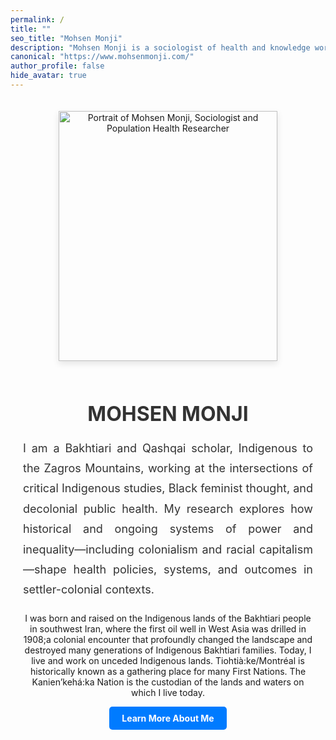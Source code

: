 ```yaml
---
permalink: /
title: ""
seo_title: "Mohsen Monji"
description: "Mohsen Monji is a sociologist of health and knowledge working at the intersections of critical Indigenous studies, Black feminist thought, and critical public health."
canonical: "https://www.mohsenmonji.com/"
author_profile: false
hide_avatar: true
---
```


<div style="text-align:center; margin-top:50px; max-width:800px; margin:auto; padding:20px;">

  <!-- Profile Image -->
  <div>
    <img src="images/mohsen-monji-profile.webp"
         alt="Portrait of Mohsen Monji, Sociologist and Population Health Researcher"
         style="width:350px; height:400px; object-fit:cover;
                box-shadow:0 4px 10px rgba(0,0,0,0.1); margin-bottom:20px;">
  </div>

  <!-- Name -->
  <h1 style="color:#333; font-size:32px; margin-bottom:10px;">MOHSEN MONJI</h1>


  <!-- Description -->
  <p style="font-size:18px; color:#333; text-align:justify; line-height:1.8; margin:20px 0;">
    I am a Bakhtiari and Qashqai scholar, Indigenous to the Zagros Mountains, working at the
    intersections of critical Indigenous studies, Black feminist thought, and decolonial public
    health. My research explores how historical and ongoing systems of power and inequality—including
    colonialism and racial capitalism—shape health policies, systems, and outcomes in settler-colonial
    contexts.
    
  I was born and raised on the Indigenous lands of the Bakhtiari people in southwest Iran,
    where the first oil well in West Asia was drilled in 1908;a colonial encounter that
    profoundly changed the landscape and destroyed many generations of Indigenous Bakhtiari families.
    Today, I live and work on unceded Indigenous lands. Tiohtià:ke/Montréal is historically known
    as a gathering place for many First Nations. The Kanien’kehá:ka Nation is the custodian of the
    lands and waters on which I live today.
  </p>

  

   

<!-- Button -->
  <div style="margin-bottom:20px;">
    <a href="/about-me/"
       style="display:inline-block; padding:10px 20px; background-color:#007BFF;
              color:white; text-decoration:none; border-radius:5px; font-weight:bold;">
      Learn More About Me
    </a>
  </div>


</div>